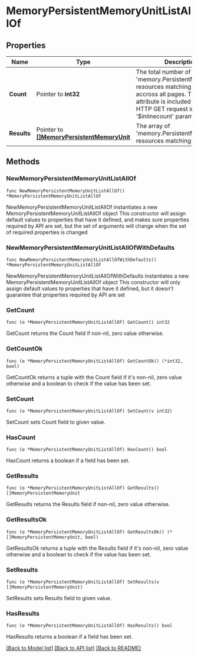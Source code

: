 # MemoryPersistentMemoryUnitListAllOf

## Properties

Name | Type | Description | Notes
------------ | ------------- | ------------- | -------------
**Count** | Pointer to **int32** | The total number of &#39;memory.PersistentMemoryUnit&#39; resources matching the request, accross all pages. The &#39;Count&#39; attribute is included when the HTTP GET request includes the &#39;$inlinecount&#39; parameter. | [optional] 
**Results** | Pointer to [**[]MemoryPersistentMemoryUnit**](memory.PersistentMemoryUnit.md) | The array of &#39;memory.PersistentMemoryUnit&#39; resources matching the request. | [optional] 

## Methods

### NewMemoryPersistentMemoryUnitListAllOf

`func NewMemoryPersistentMemoryUnitListAllOf() *MemoryPersistentMemoryUnitListAllOf`

NewMemoryPersistentMemoryUnitListAllOf instantiates a new MemoryPersistentMemoryUnitListAllOf object
This constructor will assign default values to properties that have it defined,
and makes sure properties required by API are set, but the set of arguments
will change when the set of required properties is changed

### NewMemoryPersistentMemoryUnitListAllOfWithDefaults

`func NewMemoryPersistentMemoryUnitListAllOfWithDefaults() *MemoryPersistentMemoryUnitListAllOf`

NewMemoryPersistentMemoryUnitListAllOfWithDefaults instantiates a new MemoryPersistentMemoryUnitListAllOf object
This constructor will only assign default values to properties that have it defined,
but it doesn't guarantee that properties required by API are set

### GetCount

`func (o *MemoryPersistentMemoryUnitListAllOf) GetCount() int32`

GetCount returns the Count field if non-nil, zero value otherwise.

### GetCountOk

`func (o *MemoryPersistentMemoryUnitListAllOf) GetCountOk() (*int32, bool)`

GetCountOk returns a tuple with the Count field if it's non-nil, zero value otherwise
and a boolean to check if the value has been set.

### SetCount

`func (o *MemoryPersistentMemoryUnitListAllOf) SetCount(v int32)`

SetCount sets Count field to given value.

### HasCount

`func (o *MemoryPersistentMemoryUnitListAllOf) HasCount() bool`

HasCount returns a boolean if a field has been set.

### GetResults

`func (o *MemoryPersistentMemoryUnitListAllOf) GetResults() []MemoryPersistentMemoryUnit`

GetResults returns the Results field if non-nil, zero value otherwise.

### GetResultsOk

`func (o *MemoryPersistentMemoryUnitListAllOf) GetResultsOk() (*[]MemoryPersistentMemoryUnit, bool)`

GetResultsOk returns a tuple with the Results field if it's non-nil, zero value otherwise
and a boolean to check if the value has been set.

### SetResults

`func (o *MemoryPersistentMemoryUnitListAllOf) SetResults(v []MemoryPersistentMemoryUnit)`

SetResults sets Results field to given value.

### HasResults

`func (o *MemoryPersistentMemoryUnitListAllOf) HasResults() bool`

HasResults returns a boolean if a field has been set.


[[Back to Model list]](../README.md#documentation-for-models) [[Back to API list]](../README.md#documentation-for-api-endpoints) [[Back to README]](../README.md)


